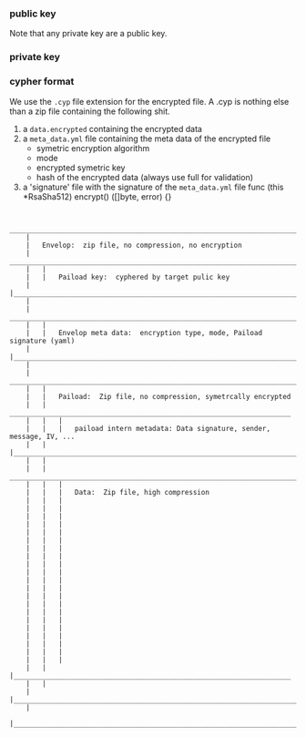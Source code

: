 
### public key
Note that any private key are a public key.


### private key



### cypher format

We use the `.cyp` file extension for the encrypted file.  A .cyp is nothing
else than a zip file containing the following shit.

1.  a `data.encrypted` containing the encrypted data
2.  a `meta_data.yml` file containing the meta data of the encrypted file
    *  symetric encryption algorithm
    *  mode
    *  encrypted symetric key
    *  hash of the encrypted data (always use full for validation)
3.  a 'signature' file with the signature of the `meta_data.yml` file
    func (this *RsaSha512) encrypt() ([]byte, error) {}


~~~

	 _____________________________________________________________________________
	|           
	|	Envelop:  zip file, no compression, no encryption
	|	 ________________________________________________________________________
	|	|	
	|	|	Paiload key:  cyphered by target pulic key
	|	|________________________________________________________________________
	|
	|	 _________________________________________________________________________
	|	|	
	|	|	Envelop meta data:  encryption type, mode, Paiload signature (yaml)
	|	|__________________________________________________________________________
	|
	|	 __________________________________________________________________________
	|	|	
	|	|	Paiload:  Zip file, no compression, symetrcally encrypted
	|	|	 _____________________________________________________________________
	|	|	|
	|	|	|	paiload intern metadata: Data signature, sender, message, IV, ... 
	|	|	|______________________________________________________________________
	|	|	
	|	|	 _______________________________________________________________________
	|	|	|
	|	|	|	Data:  Zip file, high compression
	|	|	|
	|	|	|
	|	|	|
	|	|	|
	|	|	|
	|	|	|
	|	|	|
	|	|	|
	|	|	|
	|	|	|
	|	|	|
	|	|	|
	|	|	|
	|	|	|
	|	|	|
	|	|	|
	|	|	|
	|	|	|
	|	|	|
	|	|	|
	|	|	|
	|	|	|____________________________________________________________________
	|	|
	|	|_________________________________________________________________________
	|
	|______________________________________________________________________________
	
~~~